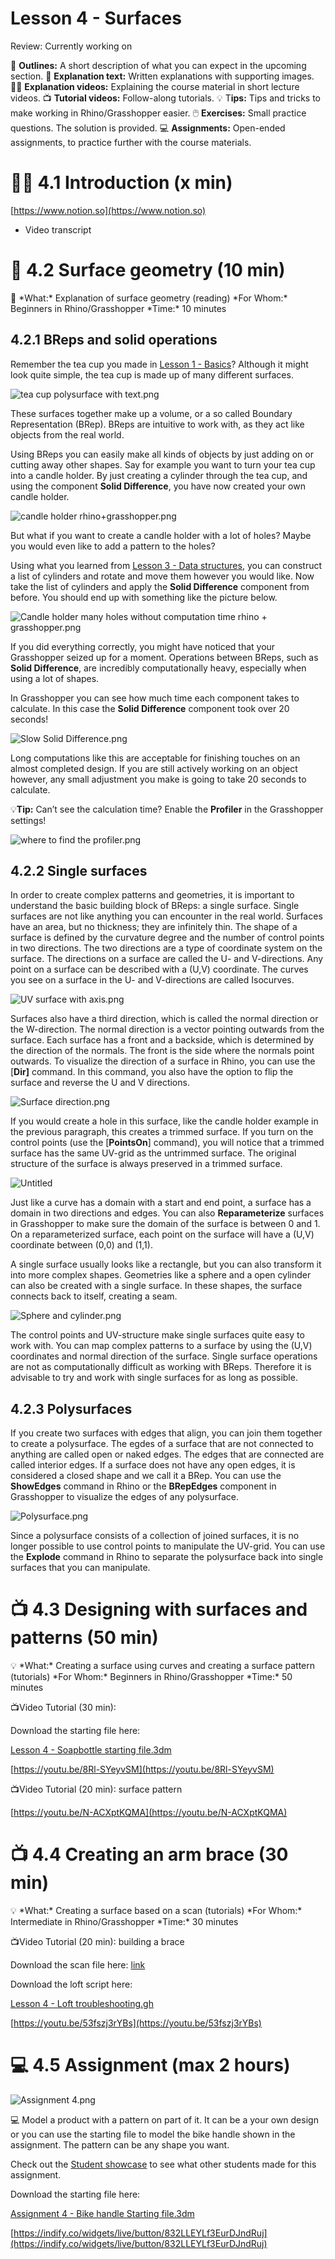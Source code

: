 # Lesson 4 - Surfaces

Review: Currently working on

📌 ********************Outlines:******************** A short description of what you can expect in the upcoming section.
📑 **Explanation text:** Written explanations with supporting images.
👩‍🏫 ************************************Explanation videos:************************************ Explaining the course material in short lecture videos.
📺 **Tutorial videos:** Follow-along tutorials.
💡 T********************ips:******************** Tips and tricks to make working in Rhino/Grasshopper easier.
🖱️ **Exercises:** Small practice questions. The solution is provided.
💻 **Assignments:** Open-ended assignments, to practice further with the course materials.

# 👩‍🏫 4.1 Introduction (x min)

[https://www.notion.so](https://www.notion.so)

- Video transcript
    
    

# 📑 4.2 Surface geometry (10 min)

<aside>
📌 *What:*         Explanation of surface geometry (reading)
*For Whom:* Beginners in Rhino/Grasshopper
*Time:*          10 minutes

</aside>

## 4.2.1 BReps and solid operations

Remember the tea cup you made in [Lesson 1 - Basics](Grasshopper_Rhino_course/Lessons/1️⃣%20Lesson_1-Basics/!index.md)? Although it might look quite simple, the tea cup is made up of many different surfaces.

![tea cup polysurface with text.png](Grasshopper_Rhino_course/Lessons/4️⃣%20Lesson_4-Surfaces/tea_cup_polysurface_with_text.png)

These surfaces together make up a volume, or a so called Boundary Representation (BRep). BReps are intuitive to work with, as they act like objects from the real world.

Using BReps you can easily make all kinds of objects by just adding on or cutting away other shapes. Say for example you want to turn your tea cup into a candle holder. By just creating a cylinder through the tea cup, and using the component **Solid Difference**, you have now created your own candle holder.

![candle holder rhino+grasshopper.png](Grasshopper_Rhino_course/Lessons/4️⃣%20Lesson_4-Surfaces/candle_holder_rhinograsshopper.png)

But what if you want to create a candle holder with a lot of holes? Maybe you would even like to add a pattern to the holes?

Using what you learned from [Lesson 3 - Data structures](Grasshopper_Rhino_course/Lessons/3️⃣%20Lesson_3-Data_structures/!index.md), you can construct a list of cylinders and rotate and move them however you would like. Now take the list of cylinders and apply the **Solid Difference** component from before. You should end up with something like the picture below.

![Candle holder many holes without computation time rhino + grasshopper.png](Grasshopper_Rhino_course/Lessons/4️⃣%20Lesson_4-Surfaces/Candle_holder_many_holes_without_computation_time_rhino__grasshopper.png)

If you did everything correctly, you might have noticed that your Grasshopper seized up for a moment. Operations between BReps, such as **Solid Difference**, are incredibly computationally heavy, especially when using a lot of shapes.

In Grasshopper you can see how much time each component takes to calculate. In this case the ********************************Solid Difference******************************** component took over 20 seconds!

![Slow Solid Difference.png](Grasshopper_Rhino_course/Lessons/4️⃣%20Lesson_4-Surfaces/Slow_Solid_Difference.png)

Long computations like this are acceptable for finishing touches on an almost completed design. If you are still actively working on an object however, any small adjustment you make is going to take 20 seconds to calculate.

💡**Tip:** Can’t see the calculation time? Enable the ********Profiler******** in the Grasshopper settings!

![where to find the profiler.png](Grasshopper_Rhino_course/Lessons/4️⃣%20Lesson_4-Surfaces/where_to_find_the_profiler.png)

## 4.2.2 Single surfaces

In order to create complex patterns and geometries, it is important to understand the basic building block of BReps: a single surface. Single surfaces are not like anything you can encounter in the real world. Surfaces have an area, but no thickness; they are infinitely thin. The shape of a surface is defined by the curvature degree and the number of control points in two directions. The two directions are a type of coordinate system on the surface. The directions on a surface are called the U- and V-directions. Any point on a surface can be described with a (U,V) coordinate. The curves you see on a surface in the U- and V-directions are called Isocurves. 

![UV surface with axis.png](Grasshopper_Rhino_course/Lessons/4️⃣%20Lesson_4-Surfaces/UV_surface_with_axis.png)

Surfaces also have a third direction, which is called the normal direction or the W-direction. The normal direction is a vector pointing outwards from the surface. Each surface has a front and a backside, which is determined by the direction of the normals. The front is the side where the normals point outwards. To visualize the direction of a surface in Rhino, you can use the [**Dir]** command. In this command, you also have the option to flip the surface and reverse the U and V directions. 

![Surface direction.png](Grasshopper_Rhino_course/Lessons/4️⃣%20Lesson_4-Surfaces/Surface_direction.png)

If you would create a hole in this surface, like the candle holder example in the previous paragraph, this creates a trimmed surface. If you turn on the control points (use the [**PointsOn**] command), you will notice that a trimmed surface has the same UV-grid as the untrimmed surface. The original structure of the surface is always preserved in a trimmed surface. 

![Untitled](Grasshopper_Rhino_course/Lessons/4️⃣%20Lesson_4-Surfaces/Untitled.png)

Just like a curve has a domain with a start and end point, a surface has a domain in two directions and edges. You can also **************************Reparameterize************************** surfaces in Grasshopper to make sure the domain of the surface is between 0 and 1. On a reparameterized surface, each point on the surface will have a (U,V) coordinate between (0,0) and (1,1). 

A single surface usually looks like a rectangle, but you can also transform it into more complex shapes. Geometries like a sphere and a open cylinder can also be created with a single surface. In these shapes, the surface connects back to itself, creating a seam.

![Sphere and cylinder.png](Grasshopper_Rhino_course/Lessons/4️⃣%20Lesson_4-Surfaces/Sphere_and_cylinder.png)

The control points and UV-structure make single surfaces quite easy to work with. You can map complex patterns to a surface by using the (U,V) coordinates and normal direction of the surface. Single surface operations are not as computationally difficult as working with BReps. Therefore it is advisable to try and work with single surfaces for as long as possible. 

## 4.2.3 Polysurfaces

If you create two surfaces with edges that align, you can join them together to create a polysurface. The egdes of a surface that are not connected to anything are called open or naked edges. The edges that are connected are called interior edges. If a surface does not have any open edges, it is considered a closed shape and we call it a BRep. You can use the ********************ShowEdges******************** command in Rhino or the ******BRepEdges****** component in Grasshopper to visualize the edges of any polysurface. 

![Polysurface.png](Grasshopper_Rhino_course/Lessons/4️⃣%20Lesson_4-Surfaces/Polysurface.png)

Since a polysurface consists of a collection of joined surfaces, it is no longer possible to use control points to manipulate the UV-grid. You can use the ********Explode******** command in Rhino to separate the polysurface back into single surfaces that you can manipulate. 

# 📺 4.3 Designing with surfaces and patterns (50 min)

<aside>
💡 *What:*         Creating a surface using curves and creating a surface pattern (tutorials)
*For Whom:* Beginners in Rhino/Grasshopper
*Time:*          50 minutes

</aside>

📺Video Tutorial (30 min): 

Download the starting file here:

[Lesson 4 - Soapbottle starting file.3dm](Grasshopper_Rhino_course/Lessons/4️⃣%20Lesson_4-Surfaces/Lesson_4_-_Soapbottle_starting_file.3dm)

[https://youtu.be/8Rl-SYeyvSM](https://youtu.be/8Rl-SYeyvSM)

📺Video Tutorial (20 min): surface pattern

[https://youtu.be/N-ACXptKQMA](https://youtu.be/N-ACXptKQMA)

# 📺 4.4 Creating an arm brace (30 min)

<aside>
💡 *What:*         Creating a surface based on a scan (tutorials)
*For Whom:* Intermediate in Rhino/Grasshopper
*Time:*          30 minutes

</aside>

📺Video Tutorial (20 min): building a brace

Download the scan file here: [link](https://www.artec3d.com/3d-models/arm)

Download the loft script here:

[Lesson 4 - Loft troubleshooting.gh](Grasshopper_Rhino_course/Lessons/4️⃣%20Lesson_4-Surfaces/Lesson_4_-_Loft_troubleshooting.gh)

[https://youtu.be/53fszj3rYBs](https://youtu.be/53fszj3rYBs)

# 💻 4.5 Assignment (max 2 hours)

![Assignment 4.png](Grasshopper_Rhino_course/Lessons/4️⃣%20Lesson_4-Surfaces/Assignment_4.png)

<aside>
💻 Model a product with a pattern on part of it. It can be a your own design or you can use the starting file to model the bike handle shown in the assignment. The pattern can be any shape you want. 

Check out the [Student showcase](Grasshopper_Rhino_course/Student%20showcase/Assignment_4/!index.md) to see what other students made for this assignment.

</aside>

Download the starting file here:

[Assignment 4 - Bike handle Starting file.3dm](Grasshopper_Rhino_course/Lessons/4️⃣%20Lesson_4-Surfaces/Assignment_4_-_Bike_handle_Starting_file.3dm)

[https://indify.co/widgets/live/button/832LLEYLf3EurDJndRuj](https://indify.co/widgets/live/button/832LLEYLf3EurDJndRuj)